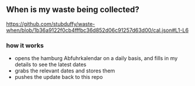 ## When is my waste being collected?
  https://github.com/stubduffy/waste-when/blob/1b36a9122f0cb4fffbc36d852d06c91257d63d00/cal.json#L1-L6
  
  ### how it works
  - opens the hamburg Abfuhrkalendar on a daily basis, and fills in my details to see the latest dates
  - grabs the relevant dates and stores them
  - pushes the update back to this repo
  
